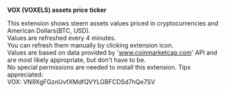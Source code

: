 <b>VOX (VOXELS) assets price ticker</b></br>

This extension shows steem assets values priced in cryptocurrencies and American Dollars(BTC, USD).</br>
Values are refreshed every 4 minutes.</br>
You can refresh them manually by clicking extension icon.</br>
Values are based on data provided by 'www.coinmarketcap.com' API and are most likely appropriate, but don't have to be.</br>
No special permissions are needed to install this extension.
Tips appreciated:</br>
VOX: VN9XgFGznUvfXMdfQVYLGBFCDSd7hQe7SV </br>

